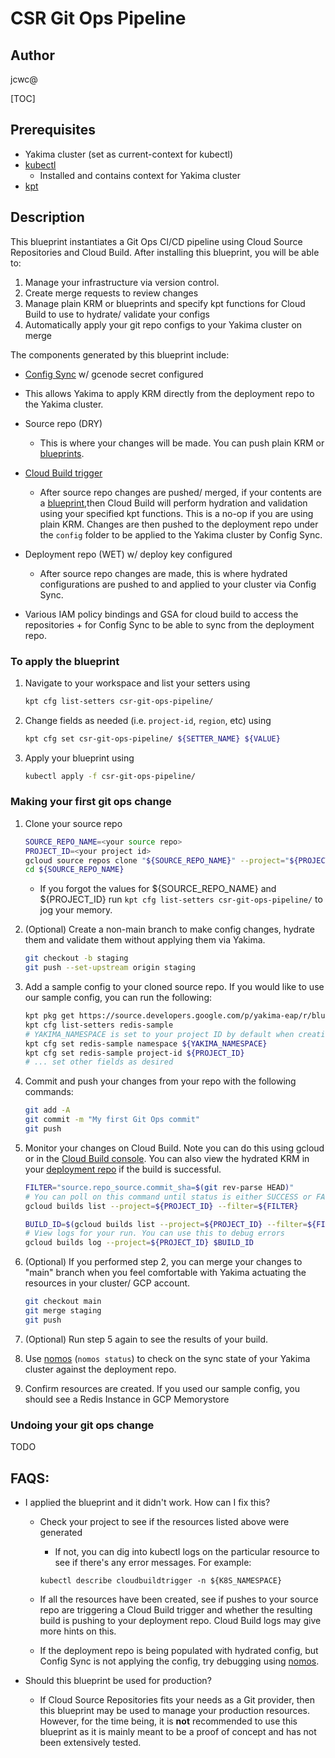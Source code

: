 # CSR Git Ops Pipeline
## Author
jcwc@

[TOC]

## Prerequisites
- Yakima cluster (set as current-context for kubectl)
- [kubectl](https://kubernetes.io/docs/tasks/tools/install-kubectl/)
  - Installed and contains context for Yakima cluster
- [kpt](https://googlecontainertools.github.io/kpt/guides/)

## Description
This blueprint instantiates a Git Ops CI/CD pipeline using Cloud Source Repositories and Cloud Build. After installing this blueprint, you will be able to:
1. Manage your infrastructure via version control.
2. Create merge requests to review changes
3. Manage plain KRM or blueprints and specify kpt functions for Cloud Build to use to hydrate/ validate your configs
4. Automatically apply your git repo configs to your Yakima cluster on merge
<!-- ... insert more as needed. -->

The components generated by this blueprint include:
- [Config Sync](https://cloud.google.com/kubernetes-engine/docs/add-on/config-sync/overview) w/ gcenode secret configured
 - This allows Yakima to apply KRM directly from the deployment repo to the Yakima cluster.

- Source repo (DRY)
  - This is where your changes will be made. You can push plain KRM or [blueprints](https://googlecontainertools.github.io/kpt/guides/producer/blueprint/).

- [Cloud Build trigger](https://cloud.google.com/cloud-build/docs/automating-builds/create-manage-triggers)
  - After source repo changes are pushed/ merged, if your contents are a [blueprint](https://googlecontainertools.github.io/kpt/guides/producer/blueprint/),then Cloud Build will perform hydration and validation using your specified kpt functions. This is a no-op if you are using plain KRM. Changes are then pushed to the deployment repo under the `config` folder to be applied to the Yakima cluster by Config Sync.

- Deployment repo (WET) w/ deploy key configured
  - After source repo changes are made, this is where hydrated configurations are pushed to and applied to your cluster via Config Sync.

- Various IAM policy bindings and GSA for cloud build to access the repositories + for Config Sync to be able to sync from the deployment repo.

### To apply the blueprint
1. Navigate to your workspace and list your setters using
   ```bash
   kpt cfg list-setters csr-git-ops-pipeline/
   ```

2. Change fields as needed (i.e. `project-id`, `region`, etc) using
   ```bash
   kpt cfg set csr-git-ops-pipeline/ ${SETTER_NAME} ${VALUE}
   ```

3. Apply your blueprint using
   ```bash
   kubectl apply -f csr-git-ops-pipeline/
   ```

### Making your first git ops change
1. Clone your source repo
   ```bash
   SOURCE_REPO_NAME=<your source repo>
   PROJECT_ID=<your project id>
   gcloud source repos clone "${SOURCE_REPO_NAME}" --project="${PROJECT_ID}"
   cd ${SOURCE_REPO_NAME}
   ```
   - If you forgot the values for ${SOURCE_REPO_NAME} and ${PROJECT_ID} run `kpt cfg list-setters csr-git-ops-pipeline/` to jog your memory.

2. (Optional) Create a non-main branch to make config changes, hydrate them and validate them without applying them via Yakima.
   ```bash
   git checkout -b staging
   git push --set-upstream origin staging
   ```

3. Add a sample config to your cloned source repo. If you would like to use our sample config, you can run the following:
   ```bash
   kpt pkg get https://source.developers.google.com/p/yakima-eap/r/blueprints.git/redis-sample@master .
   kpt cfg list-setters redis-sample
   # YAKIMA_NAMESPACE is set to your project ID by default when creating a Yakima instance
   kpt cfg set redis-sample namespace ${YAKIMA_NAMESPACE}
   kpt cfg set redis-sample project-id ${PROJECT_ID}
   # ... set other fields as desired
   ```

4. Commit and push your changes from your repo with the following commands:
   ```bash
   git add -A
   git commit -m "My first Git Ops commit"
   git push
   ```

5. Monitor your changes on Cloud Build. Note you can do this using gcloud or in the [Cloud Build console](https://console.cloud.google.com/cloud-build/builds). You can also view the hydrated KRM in your [deployment repo](https://source.cloud.google.com/) if the build is successful.
   ```bash
   FILTER="source.repo_source.commit_sha=$(git rev-parse HEAD)"
   # You can poll on this command until status is either SUCCESS or FAILURE
   gcloud builds list --project=${PROJECT_ID} --filter=${FILTER}

   BUILD_ID=$(gcloud builds list --project=${PROJECT_ID} --filter=${FILTER} --format='get(id)' | head -n 1)
   # View logs for your run. You can use this to debug errors
   gcloud builds log --project=${PROJECT_ID} $BUILD_ID
   ```

6. (Optional) If you performed step 2, you can merge your changes to "main" branch when you feel comfortable with Yakima actuating the resources in your cluster/ GCP account.
   ```bash
   git checkout main
   git merge staging
   git push
   ```

7. (Optional) Run step 5 again to see the results of your build.

8. Use [nomos](https://cloud.google.com/kubernetes-engine/docs/add-on/config-sync/how-to/nomos-command) (`nomos status`) to check on the sync state of your Yakima cluster against the deployment repo.

9.  Confirm resources are created. If you used our sample config, you should see a Redis Instance in GCP Memorystore

### Undoing your git ops change
TODO

## FAQS:
- I applied the blueprint and it didn't work. How can I fix this?
  - Check your project to see if the resources listed above were generated
    - If not, you can dig into kubectl logs on the particular resource to see if there's any error messages. For example:
    ```
    kubectl describe cloudbuildtrigger -n ${K8S_NAMESPACE}
    ```
  - If all the resources have been created, see if pushes to your source repo are triggering a Cloud Build trigger and whether the resulting build is pushing to your deployment repo. Cloud Build logs may give more hints on this.

  - If the deployment repo is being populated with hydrated config, but Config Sync is not applying the config, try debugging using [nomos](https://cloud.google.com/kubernetes-engine/docs/add-on/config-sync/how-to/nomos-command).

- Should this blueprint be used for production?
  - If Cloud Source Repositories fits your needs as a Git provider, then this blueprint may be used to manage your production resources. However, for the time being, it is **not** recommended to use this blueprint as it is mainly meant to be a proof of concept and has not been extensively tested.
